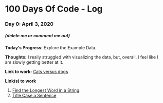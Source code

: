 # 100 Days Of Code - Log

### Day 0: April 3, 2020 
##### (delete me or comment me out)

**Today's Progress**: Explore the Example Data.

**Thoughts:** I really struggled with visualizing the data, but, overall, I feel like I am slowly getting better at it. 

**Link to work:** [Cats versus dogs](https://github.com/nouran551/catsversusdogs/blob/master/cats_versus_dogs.ipynb)



**Link(s) to work**
1. [Find the Longest Word in a String](https://www.freecodecamp.com/challenges/find-the-longest-word-in-a-string)
2. [Title Case a Sentence](https://www.freecodecamp.com/challenges/title-case-a-sentence)
